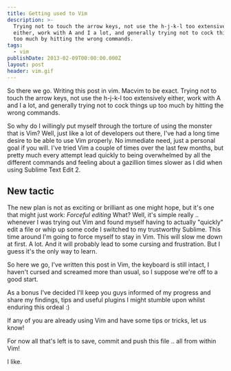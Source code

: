 ```yaml
---
title: Getting used to Vim
description: >-
  Trying not to touch the arrow keys, not use the h-j-k-l too extensively
  either, work with A and I a lot, and generally trying not to cock things up
  too much by hitting the wrong commands.
tags:
  - vim
publishDate: 2013-02-09T00:00:00.000Z
layout: post
header: vim.gif
---
```


So there we go. Writing this post in vim. Macvim to be exact. Trying not to touch the arrow keys, not use the h-j-k-l too extensively either, work with A and I a lot, and generally trying not to cock things up too much by hitting the wrong commands.

So why do I willingly put myself through the torture of using the monster that is Vim? Well, just like a lot of developers out there, I've had a long time desire to be able to use Vim properly. No immediate need, just a personal goal if you will. I've tried Vim a couple of times over the last few months, but pretty much every attempt lead quickly to being overwhelmed by all the different commands and feeling about a gazillion times slower as I did when using Sublime Text Edit 2.

## New tactic

The new plan is not as exciting or brilliant as one might hope, but it's one that might just work: _Forceful editing_ What? Well, it's simple really .. whenever I was trying out Vim and found myself having to actually "quickly" edit a file or whip up some code I switched to my trustworthy Sublime. This time around I'm going to force myself to stay in Vim. This will slow me down at first. A lot. And it will probably lead to some cursing and frustration. But I guess it's the only way to learn.

So here we go, I've written this post in Vim, the keyboard is still intact, I haven't cursed and screamed more than usual, so I suppose we're off to a good start.

As a bonus I've decided I'll keep you guys informed of my progress and share my findings, tips and useful plugins I might stumble upon whilst enduring this ordeal :)

If any of you are already using Vim and have some tips or tricks, let us know!

For now all that's left is to save, commit and push this file .. all from within Vim!

I like.
